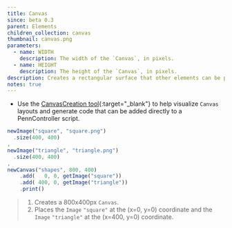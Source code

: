 ```yaml
---
title: Canvas
since: beta 0.3
parent: Elements
children_collection: canvas
thumbnail: canvas.png
parameters:
  - name: WIDTH
    description: The width of the `Canvas`, in pixels.
  - name: HEIGHT
    description: The height of the `Canvas`, in pixels.
description: Creates a rectangular surface that other elements can be placed onto.
notes: true
---
```


+ Use the
[CanvasCreation tool](http://files.lab.florianschwarz.net/ibexfiles/CanvasCreation/){:target="_blank"}
to help visualize `Canvas` layouts and generate code that can be added directly
to a PennController script.

<!--more-->

```javascript
newImage("square", "square.png")
  .size(400, 400)
,
newImage("triangle", "triangle.png")
  .size(400, 400)
,
newCanvas("shapes", 800, 400)
    .add(   0, 0, getImage("square"))
    .add( 400, 0, getImage("triangle"))
    .print()
```
> 1. Creates a 800x400px `Canvas`.
> 2. Places the `Image` `"square"` at the (x=0, y=0) coordinate and the `Image` `"triangle"` at the (x=400, y=0) coordinate.

